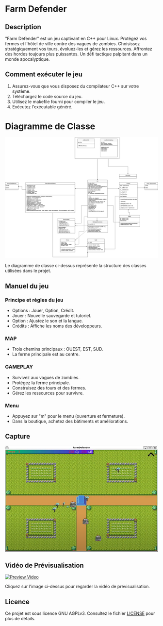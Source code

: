 # Farm Defender

## Description
"Farm Defender" est un jeu captivant en C++ pour Linux. Protégez vos fermes et l'hôtel de ville contre des vagues de zombies. Choisissez stratégiquement vos tours, évoluez-les et gérez les ressources. Affrontez des hordes toujours plus puissantes. Un défi tactique palpitant dans un monde apocalyptique.

## Comment exécuter le jeu
1. Assurez-vous que vous disposez du compilateur C++ sur votre système.
2. Téléchargez le code source du jeu.
3. Utilisez le makefile fourni pour compiler le jeu.
4. Exécutez l'exécutable généré.

# Diagramme de Classe

![Diagramme de Classe](data/Diagramme_Classes_farm.jpg)

Le diagramme de classe ci-dessus représente la structure des classes utilisées dans le projet.


## Manuel du jeu
### Principe et règles du jeu
- Options : Jouer, Option, Crédit.
- Jouer : Nouvelle sauvegarde et tutoriel.
- Option : Ajustez le son et la langue.
- Crédits : Affiche les noms des développeurs.

### MAP
- Trois chemins principaux : OUEST, EST, SUD.
- La ferme principale est au centre.

### GAMEPLAY
- Survivez aux vagues de zombies.
- Protégez la ferme principale.
- Construisez des tours et des fermes.
- Gérez les ressources pour survivre.

### Menu
- Appuyez sur "m" pour le menu (ouverture et fermeture).
- Dans la boutique, achetez des bâtiments et améliorations.

## Capture

![Avatar Pixel Art](data/farm.png)

## Vidéo de Prévisualisation

[![Preview Video](https://img.youtube.com/vi/XFSH_15P3Nw/0.jpg)](https://www.youtube.com/watch?v=XFSH_15P3Nw)

Cliquez sur l'image ci-dessus pour regarder la vidéo de prévisualisation.

## Licence

Ce projet est sous licence GNU AGPLv3. Consultez le fichier [LICENSE](LICENSE) pour plus de détails.
